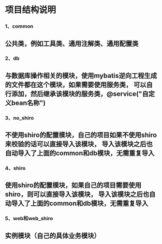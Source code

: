 # 项目结构说明

### 1、common
公共类，例如工具类、通用注解类、通用配置类
---

### 2、db
与数据库操作相关的模块，使用mybatis逆向工程生成的文件都在这个模块，如果需要使用服务类，
可以自行添加，然后继承该模块的服务类，@service("自定义bean名称")
---

### 3、no_shiro
不使用shiro的配置模块，自己的项目如果不使用shiro来校验的话可以直接导入该模块，
导入该模块之后也自动导入了上面的common和db模块，无需重复导入
---

### 4、shiro
使用shiro的配置模块，如果自己的项目需要使用shiro，则可以直接导入该模块，
导入该模块之后也自动导入了上面的common和db模块，无需重复导入
---

### 5、web和web_shiro
实例模块（自己的具体业务模块）
---